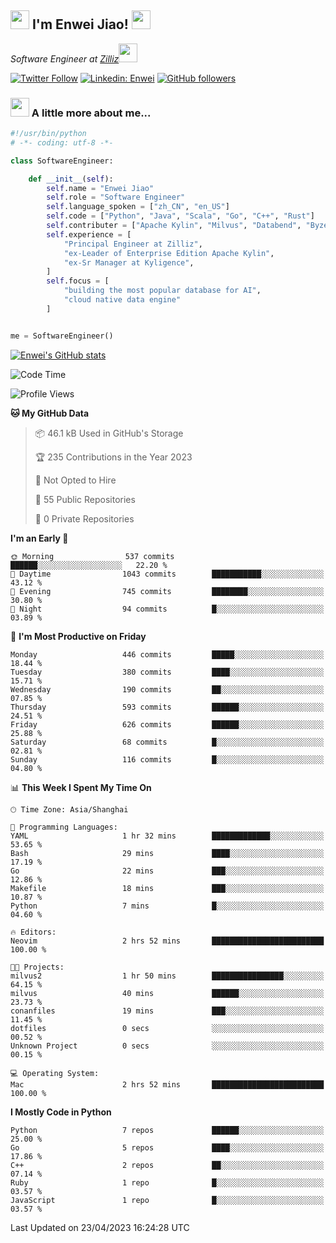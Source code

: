 <h2><img src="https://emojis.slackmojis.com/emojis/images/1531849430/4246/blob-sunglasses.gif?1531849430" width="30"/> I'm  Enwei Jiao! <img src="https://media.giphy.com/media/juBt25nT1KGys/giphy.gif" width=30> </h2>
<!-- <img align='right' src="https://media.giphy.com/media/M9gbBd9nbDrOTu1Mqx/giphy.gif" width="230"> -->
<p><em>Software Engineer at <a href="https://zilliz.com/">Zilliz</a><img src="https://media.giphy.com/media/WUlplcMpOCEmTGBtBW/giphy.gif" width="30"></em></p>

[![Twitter Follow](https://img.shields.io/twitter/follow/misteranmol?label=Follow)](https://twitter.com/intent/follow?screen_name=EnweiJiao)
[![Linkedin: Enwei](https://img.shields.io/badge/-enwei-blue?style=&logo=Linkedin&logoColor=white&link=https://www.linkedin.com/in/enwei-jiao-41192a97)](https://www.linkedin.com/in/enwei-jiao-41192a97/)
[![GitHub followers](https://img.shields.io/github/followers/jiaoew1991?label=Follow&style=social)](https://github.com/jiaoew1991)


### <img src="https://media.giphy.com/media/VgCDAzcKvsR6OM0uWg/giphy.gif" width="30"> A little more about me...  

```python
#!/usr/bin/python
# -*- coding: utf-8 -*-

class SoftwareEngineer:

    def __init__(self):
        self.name = "Enwei Jiao"
        self.role = "Software Engineer"
        self.language_spoken = ["zh_CN", "en_US"]
        self.code = ["Python", "Java", "Scala", "Go", "C++", "Rust"]
        self.contributer = ["Apache Kylin", "Milvus", "Databend", "Byzer-Lang"]
        self.experience = [
            "Principal Engineer at Zilliz",
            "ex-Leader of Enterprise Edition Apache Kylin",
            "ex-Sr Manager at Kyligence",
        ]
        self.focus = [
            "building the most popular database for AI",
            "cloud native data engine"
        ]


me = SoftwareEngineer()
```

[![Enwei's GitHub stats](https://github-readme-stats.vercel.app/api?username=jiaoew1991&count_private=true&show_icons=true)](https://github.com/jiaoew1991/jiaoew1991)

<!-- [![Top Langs](https://github-readme-stats.vercel.app/api/top-langs/?username=jiaoew1991&layout=compact)](https://github.com/jiaoew1991/jiaoew1991) -->

<!--START_SECTION:waka-->
![Code Time](http://img.shields.io/badge/Code%20Time-635%20hrs%2053%20mins-blue)

![Profile Views](http://img.shields.io/badge/Profile%20Views-2-blue)

**🐱 My GitHub Data** 

> 📦 46.1 kB Used in GitHub's Storage 
 > 
> 🏆 235 Contributions in the Year 2023
 > 
> 🚫 Not Opted to Hire
 > 
> 📜 55 Public Repositories 
 > 
> 🔑 0 Private Repositories 
 > 
**I'm an Early 🐤** 

```text
🌞 Morning                537 commits         ██████░░░░░░░░░░░░░░░░░░░   22.20 % 
🌆 Daytime                1043 commits        ███████████░░░░░░░░░░░░░░   43.12 % 
🌃 Evening                745 commits         ████████░░░░░░░░░░░░░░░░░   30.80 % 
🌙 Night                  94 commits          █░░░░░░░░░░░░░░░░░░░░░░░░   03.89 % 
```
📅 **I'm Most Productive on Friday** 

```text
Monday                   446 commits         █████░░░░░░░░░░░░░░░░░░░░   18.44 % 
Tuesday                  380 commits         ████░░░░░░░░░░░░░░░░░░░░░   15.71 % 
Wednesday                190 commits         ██░░░░░░░░░░░░░░░░░░░░░░░   07.85 % 
Thursday                 593 commits         ██████░░░░░░░░░░░░░░░░░░░   24.51 % 
Friday                   626 commits         ██████░░░░░░░░░░░░░░░░░░░   25.88 % 
Saturday                 68 commits          █░░░░░░░░░░░░░░░░░░░░░░░░   02.81 % 
Sunday                   116 commits         █░░░░░░░░░░░░░░░░░░░░░░░░   04.80 % 
```


📊 **This Week I Spent My Time On** 

```text
🕑︎ Time Zone: Asia/Shanghai

💬 Programming Languages: 
YAML                     1 hr 32 mins        █████████████░░░░░░░░░░░░   53.65 % 
Bash                     29 mins             ████░░░░░░░░░░░░░░░░░░░░░   17.19 % 
Go                       22 mins             ███░░░░░░░░░░░░░░░░░░░░░░   12.86 % 
Makefile                 18 mins             ███░░░░░░░░░░░░░░░░░░░░░░   10.87 % 
Python                   7 mins              █░░░░░░░░░░░░░░░░░░░░░░░░   04.60 % 

🔥 Editors: 
Neovim                   2 hrs 52 mins       █████████████████████████   100.00 % 

🐱‍💻 Projects: 
milvus2                  1 hr 50 mins        ████████████████░░░░░░░░░   64.15 % 
milvus                   40 mins             ██████░░░░░░░░░░░░░░░░░░░   23.73 % 
conanfiles               19 mins             ███░░░░░░░░░░░░░░░░░░░░░░   11.45 % 
dotfiles                 0 secs              ░░░░░░░░░░░░░░░░░░░░░░░░░   00.52 % 
Unknown Project          0 secs              ░░░░░░░░░░░░░░░░░░░░░░░░░   00.15 % 

💻 Operating System: 
Mac                      2 hrs 52 mins       █████████████████████████   100.00 % 
```

**I Mostly Code in Python** 

```text
Python                   7 repos             ██████░░░░░░░░░░░░░░░░░░░   25.00 % 
Go                       5 repos             ████░░░░░░░░░░░░░░░░░░░░░   17.86 % 
C++                      2 repos             ██░░░░░░░░░░░░░░░░░░░░░░░   07.14 % 
Ruby                     1 repo              █░░░░░░░░░░░░░░░░░░░░░░░░   03.57 % 
JavaScript               1 repo              █░░░░░░░░░░░░░░░░░░░░░░░░   03.57 % 
```




 Last Updated on 23/04/2023 16:24:28 UTC
<!--END_SECTION:waka-->
